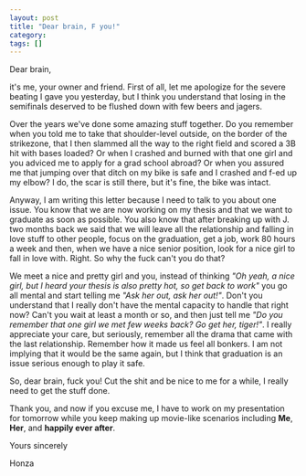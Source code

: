 ```yaml
---
layout: post
title: "Dear brain, F you!"
category: 
tags: []
---
```


Dear brain,

it's me, your owner and friend. First of all, let me apologize for the severe beating I gave you yesterday, but I think you understand that losing in the semifinals deserved to be flushed down with few beers and jagers.

Over the years we've done some amazing stuff together. Do you remember when you told me to take that shoulder-level outside, on the border of the strikezone, that I then slammed all the way to the right field and scored a 3B hit with bases loaded? Or when I crashed and burned with that one girl and you adviced me to apply for a grad school abroad? Or when you assured me that jumping over that ditch on my bike is safe and I crashed and f-ed up my elbow? I do, the scar is still there, but it's fine, the bike was intact.

Anyway, I am writing this letter because I need to talk to you about one issue. You know that we are now working on my thesis and that we want to graduate as soon as possible. You also know that after breaking up with J. two months back we said that we will leave all the relationship and falling in love stuff to other people, focus on the graduation, get a job, work 80 hours a week and then, when we have a nice senior position, look for a nice girl to fall in love with. Right. So why the fuck can't you do that?

We meet a nice and pretty girl and you, instead of thinking _"Oh yeah, a nice girl, but I heard your thesis is also pretty hot, so get back to work"_ you go all mental and start telling me _"Ask her out, ask her out!"_. Don't you understand that I really don't have the mental capacity to handle that right now? Can't you wait at least a month or so, and then just tell me _"Do you remember that one girl we met few weeks back? Go get her, tiger!"_. I really appreciate your care, but seriously, remember all the drama that came with the last relationship. Remember how it made us feel all bonkers. I am not implying that it would be the same again, but I think that graduation is an issue serious enough to play it safe.

So, dear brain, fuck you! Cut the shit and be nice to me for a while, I really need to get the stuff done.

Thank you, and now if you excuse me, I have to work on my presentation for tomorrow while you keep making up movie-like scenarios including __Me__, __Her__, and __happily ever after__.

Yours sincerely

Honza